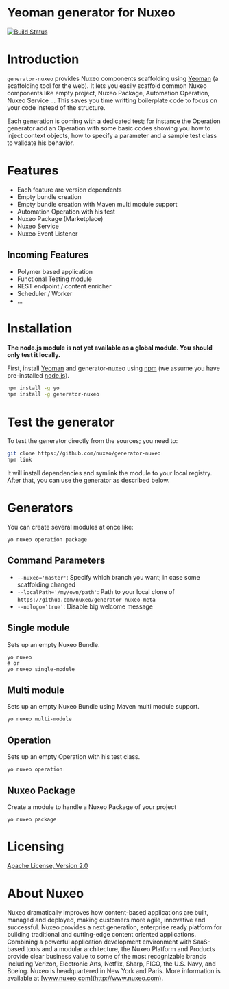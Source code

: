 # Yeoman generator for Nuxeo
[![Build Status](https://qa.nuxeo.org/jenkins/buildStatus/icon?job=tools_generator-nuxeo-master)](https://qa.nuxeo.org/jenkins/job/tools_generator-nuxeo-master/)

# Introduction
`generator-nuxeo` provides Nuxeo components scaffolding using [Yeoman](http://yeoman.io) (a scaffolding tool for the web). It lets you easily scaffold common Nuxeo components like empty project, Nuxeo Package, Automation Operation, Nuxeo Service ... This saves you time writting boilerplate code to focus on your code instead of the structure.

Each generation is coming with a dedicated test; for instance the Operation generator add an Operation with some basic codes showing you how to inject context objects, how to specify a parameter and a sample test class to validate his behavior.

# Features
- Each feature are version dependents
- Empty bundle creation
- Empty bundle creation with Maven multi module support
- Automation Operation with his test
- Nuxeo Package (Marketplace)
- Nuxeo Service
- Nuxeo Event Listener

## Incoming Features
- Polymer based application
- Functional Testing module
- REST endpoint / content enricher
- Scheduler / Worker
- ...

# Installation
**The node.js module is not yet available as a global module. You should only test it locally.**

First, install [Yeoman](http://yeoman.io) and generator-nuxeo using [npm](https://www.npmjs.com/) (we assume you have pre-installed [node.js](https://nodejs.org/)).

```bash
npm install -g yo
npm install -g generator-nuxeo
```

# Test the generator
To test the generator directly from the sources; you need to:

```bash
git clone https://github.com/nuxeo/generator-nuxeo
npm link
```

It will install dependencies and symlink the module to your local registry. After that, you can use the generator as described below.

# Generators
You can create several modules at once like:

```
yo nuxeo operation package
```

## Command Parameters
- `--nuxeo='master'`: Specify which branch you want; in case some scaffolding changed
- `--localPath='/my/own/path'`: Path to your local clone of `https://github.com/nuxeo/generator-nuxeo-meta`
- `--nologo='true'`: Disable big welcome message

## Single module
Sets up an empty Nuxeo Bundle.

```
yo nuxeo
# or
yo nuxeo single-module
```

## Multi module
Sets up an empty Nuxeo Bundle using Maven multi module support.

```
yo nuxeo multi-module
```

## Operation
Sets up an empty Operation with his test class.

```
yo nuxeo operation
```

## Nuxeo Package
Create a module to handle a Nuxeo Package of your project

```
yo nuxeo package
```

# Licensing
[Apache License, Version 2.0](http://www.apache.org/licenses/LICENSE-2.0)

# About Nuxeo
Nuxeo dramatically improves how content-based applications are built, managed and deployed, making customers more agile, innovative and successful. Nuxeo provides a next generation, enterprise ready platform for building traditional and cutting-edge content oriented applications. Combining a powerful application development environment with SaaS-based tools and a modular architecture, the Nuxeo Platform and Products provide clear business value to some of the most recognizable brands including Verizon, Electronic Arts, Netflix, Sharp, FICO, the U.S. Navy, and Boeing. Nuxeo is headquartered in New York and Paris. More information is available at [www.nuxeo.com](http://www.nuxeo.com).
